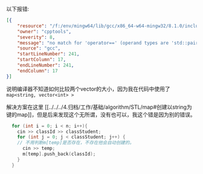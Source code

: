 
以下报错:

```json
[{
	"resource": "/f:/env/mingw64/lib/gcc/x86_64-w64-mingw32/8.1.0/include/c++/bits/predefined_ops.h",
	"owner": "cpptools",
	"severity": 8,
	"message": "no match for 'operator==' (operand types are 'std::pair<const std::__cxx11::basic_string<char>, std::vector<int> >' and 'const std::__cxx11::basic_string<char>')",
	"source": "gcc",
	"startLineNumber": 241,
	"startColumn": 17,
	"endLineNumber": 241,
	"endColumn": 17
}]
```

说明编译器不知道如何比较两个vector的大小，因为我在代码中使用了`map<string, vector<int> >`

解决方案在这里 [[../../../4.归档/工作/基础/algorithm/STL/map#创建以string为键的map]]，但是后来发现这个无所谓，没有也可以，我这个错是因为别的错误。

```cpp
  for (int i = 0; i < n; i++){
    cin >> classId >> classStudent;
    for (int j = 0; j < classStudent; j++) {
    // 不用判断m[temp]是否存在，不存在他会自动创建的。
      cin >> temp;
      m[temp].push_back(classId);
    }
  }
```


